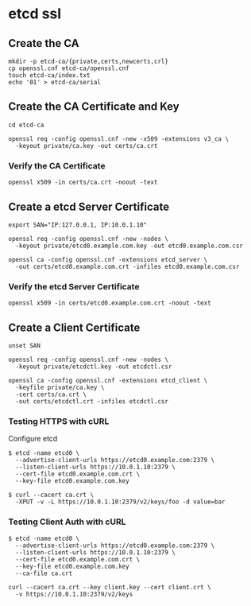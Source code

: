 # etcd ssl

## Create the CA

```
mkdir -p etcd-ca/{private,certs,newcerts,crl}
cp openssl.cnf etcd-ca/openssl.cnf
touch etcd-ca/index.txt
echo '01' > etcd-ca/serial
```

## Create the CA Certificate and Key

```
cd etcd-ca
```

```
openssl req -config openssl.cnf -new -x509 -extensions v3_ca \
  -keyout private/ca.key -out certs/ca.crt
```

### Verify the CA Certificate

```
openssl x509 -in certs/ca.crt -noout -text
```

## Create a etcd Server Certificate

```
export SAN="IP:127.0.0.1, IP:10.0.1.10"
```

```
openssl req -config openssl.cnf -new -nodes \
  -keyout private/etcd0.example.com.key -out etcd0.example.com.csr
```

```
openssl ca -config openssl.cnf -extensions etcd_server \
  -out certs/etcd0.example.com.crt -infiles etcd0.example.com.csr
```

### Verify the etcd Server Certificate

```
openssl x509 -in certs/etcd0.example.com.crt -noout -text
```

## Create a Client Certificate

```
unset SAN
```

```
openssl req -config openssl.cnf -new -nodes \
  -keyout private/etcdctl.key -out etcdctl.csr
```

```
openssl ca -config openssl.cnf -extensions etcd_client \
  -keyfile private/ca.key \
  -cert certs/ca.crt \
  -out certs/etcdctl.crt -infiles etcdctl.csr
```

### Testing HTTPS with cURL

Configure etcd

```
$ etcd -name etcd0 \
  --advertise-client-urls https://etcd0.example.com:2379 \
  --listen-client-urls https://10.0.1.10:2379 \
  --cert-file etcd0.example.com.crt \
  --key-file etcd0.example.com.key
```

```
$ curl --cacert ca.crt \
  -XPUT -v -L https://10.0.1.10:2379/v2/keys/foo -d value=bar
```

### Testing Client Auth with cURL

```
$ etcd -name etcd0 \
  --advertise-client-urls https://etcd0.example.com:2379 \
  --listen-client-urls https://10.0.1.10:2379 \
  --cert-file etcd0.example.com.crt \
  --key-file etcd0.example.com.key
  --ca-file ca.crt
```

```
curl --cacert ca.crt --key client.key --cert client.crt \
  -v https://10.0.1.10:2379/v2/keys
```
